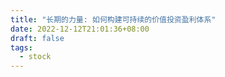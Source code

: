 ```yaml
---
title: "长期的力量: 如何构建可持续的价值投资盈利体系"
date: 2022-12-12T21:01:36+08:00
draft: false
tags:
  - stock
---
```


